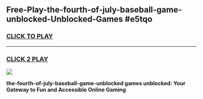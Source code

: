 
## Free-Play-the-fourth-of-july-baseball-game-unblocked-Unblocked-Games #e5tqo
<h3>
<a href="https://news.freeplayer.one?title=the-fourth-of-july-baseball-game-unblocked&ref=8M">CLICK TO PLAY</a></h3>
<hr>

<h3>
<a href="https://news.freeplayer.one?title=the-fourth-of-july-baseball-game-unblocked&ref=8M">CLICK 2 PLAY</a>
  
</h3>

<a href="https://news.freeplayer.one?title=the-fourth-of-july-baseball-game-unblocked&ref=8M"><img src="https://clearcache.store/games.png"></a>


**the-fourth-of-july-baseball-game-unblocked games unblocked: Your Gateway to Fun and Accessible Online Gaming**
